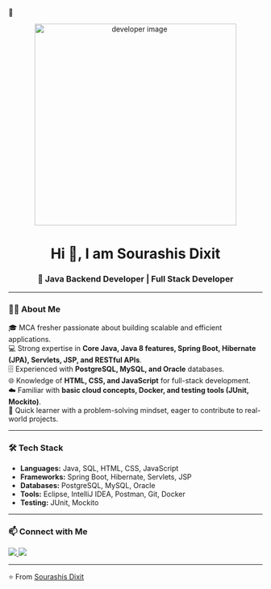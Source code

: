 👋<!-- Banner Image -->
<p align="center">
  <img src="https://cdn.dribbble.com/users/1162077/screenshots/3848914/programmer.gif" alt="developer image" width="400"/>
</p>

<!-- Introduction -->
<h1 align="center">Hi 👋, I am Sourashis Dixit</h1>

<h3 align="center">🚀 Java Backend Developer | Full Stack Developer</h3>

---

### 👨‍💻 About Me
🎓 MCA fresher passionate about building scalable and efficient applications.  
💻 Strong expertise in **Core Java, Java 8 features, Spring Boot, Hibernate (JPA), Servlets, JSP, and RESTful APIs**.  
🗄️ Experienced with **PostgreSQL, MySQL, and Oracle** databases.  
🌐 Knowledge of **HTML, CSS, and JavaScript** for full-stack development.  
☁️ Familiar with **basic cloud concepts, Docker, and testing tools (JUnit, Mockito)**.  
🧠 Quick learner with a problem-solving mindset, eager to contribute to real-world projects.  

---

### 🛠️ Tech Stack
- **Languages:** Java, SQL, HTML, CSS, JavaScript  
- **Frameworks:** Spring Boot, Hibernate, Servlets, JSP  
- **Databases:** PostgreSQL, MySQL, Oracle  
- **Tools:** Eclipse, IntelliJ IDEA, Postman, Git, Docker  
- **Testing:** JUnit, Mockito  

---

### 📫 Connect with Me
<p align="left">
  <a href="https://www.linkedin.com/in/YOUR-LINKEDIN-USERNAME" target="_blank">
    <img src="https://img.shields.io/badge/LinkedIn-0077B5?style=for-the-badge&logo=linkedin&logoColor=white"/>
  </a>
  <a href="mailto:YOUR-EMAIL@gmail.com">
    <img src="https://img.shields.io/badge/Gmail-D14836?style=for-the-badge&logo=gmail&logoColor=white"/>
  </a>
</p>

---

⭐ From [Sourashis Dixit](https://github.com/YOUR-GITHUB-USERNAME)


<!--
**SourashisDixit/SourashisDixit** is a ✨ _special_ ✨ repository because its `README.md` (this file) appears on your GitHub profile.

Here are some ideas to get you started:

- 🔭 I’m currently working on ...
- 🌱 I’m currently learning ...
- 👯 I’m looking to collaborate on ...
- 🤔 I’m looking for help with ...
- 💬 Ask me about ...
- 📫 How to reach me: ...
- 😄 Pronouns: ...
- ⚡ Fun fact: ...
-->
